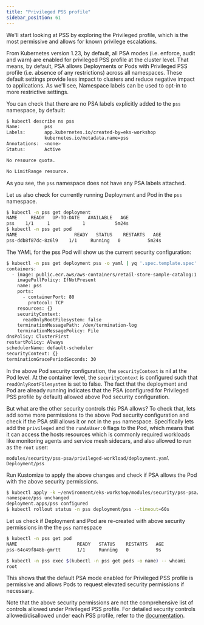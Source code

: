 ```yaml
---
title: "Privileged PSS profile"
sidebar_position: 61
---
```


We'll start looking at PSS by exploring the Privileged profile, which is the most permissive and allows for known privilege escalations.

From Kubernetes version 1.23, by default, all PSA modes (i.e. enforce, audit and warn) are enabled for privileged PSS profile at the cluster level. That means, by default, PSA allows Deployments or Pods with Privileged PSS profile (i.e. absence of any restrictions) across all namespaces. These default settings provide less impact to clusters and reduce negative impact to applications. As we'll see, Namespace labels can be used to opt-in to more restrictive settings.

You can check that there are no PSA labels explicitly added to the `pss` namespace, by default:

```bash
$ kubectl describe ns pss
Name:         pss
Labels:       app.kubernetes.io/created-by=eks-workshop
              kubernetes.io/metadata.name=pss
Annotations:  <none>
Status:       Active

No resource quota.

No LimitRange resource.
```

As you see, the `pss` namespace does not have any PSA labels attached.

Let us also check for currently running Deployment and Pod in the `pss` namespace.

```bash
$ kubectl -n pss get deployment
NAME     READY   UP-TO-DATE   AVAILABLE   AGE
pss    1/1     1            1           5m24s
$ kubectl -n pss get pod
NAME                     READY   STATUS    RESTARTS   AGE
pss-ddb8f87dc-8z6l9    1/1     Running   0          5m24s
```

The YAML for the pss Pod will show us the current security configuration:

```bash
$ kubectl -n pss get deployment pss -o yaml | yq '.spec.template.spec'
containers:
  - image: public.ecr.aws/aws-containers/retail-store-sample-catalog:1.2.1
    imagePullPolicy: IfNotPresent
    name: pss
    ports:
      - containerPort: 80
        protocol: TCP
    resources: {}
    securityContext:
      readOnlyRootFilesystem: false
    terminationMessagePath: /dev/termination-log
    terminationMessagePolicy: File
dnsPolicy: ClusterFirst
restartPolicy: Always
schedulerName: default-scheduler
securityContext: {}
terminationGracePeriodSeconds: 30
```

In the above Pod security configuration, the `securityContext` is nil at the Pod level. At the container level, the `securityContext` is configured such that `readOnlyRootFilesystem` is set to false. The fact that the deployment and Pod are already running indicates that the PSA (configured for Privileged PSS profile by default) allowed above Pod security configuration.

But what are the other security controls this PSA allows? To check that, lets add some more permissions to the above Pod security configuration and check if the PSA still allows it or not in the `pss` namespace. Specifically lets add the `privileged` and the `runAsUser:0` flags to the Pod, which means that it can access the hosts resources which is commonly required workloads like monitoring agents and service mesh sidecars, and also allowed to run as the `root` user:

```kustomization
modules/security/pss-psa/privileged-workload/deployment.yaml
Deployment/pss
```

Run Kustomize to apply the above changes and check if PSA allows the Pod with the above security permissions.

```bash
$ kubectl apply -k ~/environment/eks-workshop/modules/security/pss-psa/privileged-workload
namespace/pss unchanged
deployment.apps/pss configured
$ kubectl rollout status -n pss deployment/pss --timeout=60s
```

Let us check if Deployment and Pod are re-created with above security permissions in the the `pss` namespace

```bash
$ kubectl -n pss get pod
NAME                      READY   STATUS    RESTARTS   AGE
pss-64c49f848b-gmrtt      1/1     Running   0          9s

$ kubectl -n pss exec $(kubectl -n pss get pods -o name) -- whoami
root
```

This shows that the default PSA mode enabled for Privileged PSS profile is permissive and allows Pods to request elevated security permissions if necessary.

Note that the above security permissions are not the comprehensive list of controls allowed under Privileged PSS profile. For detailed security controls allowed/disallowed under each PSS profile, refer to the [documentation](https://kubernetes.io/docs/concepts/security/pod-security-standards/).

